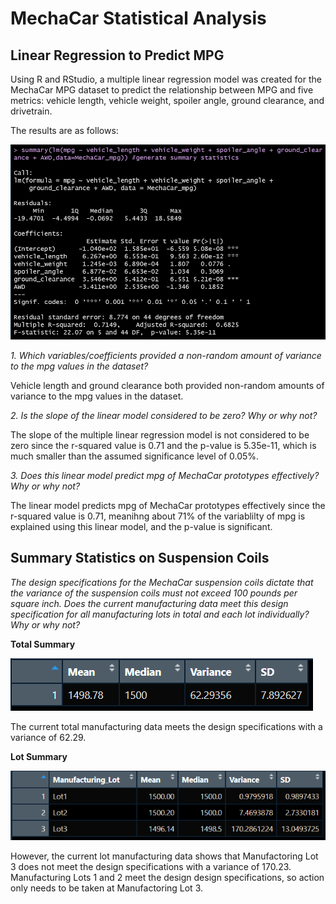 # MechaCar Statistical Analysis

## Linear Regression to Predict MPG

Using R and RStudio, a multiple linear regression model was created for the MechaCar MPG dataset to predict the relationship between MPG and five metrics: vehicle length, vehicle weight, spoiler angle, ground clearance, and drivetrain. 

The results are as follows:

![](resources/deliverable1_lm_output.PNG)


*1. Which variables/coefficients provided a non-random amount of variance to the mpg values in the dataset?*

Vehicle length and ground clearance both provided non-random amounts of variance to the mpg values in the dataset.

*2. Is the slope of the linear model considered to be zero? Why or why not?*

The slope of the multiple linear regression model is not considered to be zero since the r-squared value is 0.71 and the p-value is 5.35e-11, which is much smaller than the assumed significance level of 0.05%.

*3. Does this linear model predict mpg of MechaCar prototypes effectively? Why or why not?*

The linear model predicts mpg of MechaCar prototypes effectively since the r-squared value is 0.71, meanihng about 71% of the variablilty of mpg is explained using this linear model, and the p-value is significant.

## Summary Statistics on Suspension Coils

*The design specifications for the MechaCar suspension coils dictate that the variance of the suspension coils must not exceed 100 pounds per square inch. Does the current manufacturing data meet this design specification for all manufacturing lots in total and each lot individually? Why or why not?*

**Total Summary**

![Total Summary](resources/deliverable2_total_summary.PNG)

The current total manufacturing data meets the design specifications with a variance of 62.29.

**Lot Summary**

![Total Summary](resources/deliverable2_lot_summary.PNG)

However, the current lot manufacturing data shows that Manufactoring Lot 3 does not meet the design specifications with a variance of 170.23. Manufacturing Lots 1 and 2 meet the design design specifications, so action only needs to be taken at Manufactoring Lot 3.




